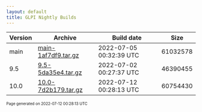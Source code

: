 ```yaml
---
layout: default
title: GLPI Nightly Builds
---
```


Version|Archive|Build date|Size
---|---|---|---
main|[main-1af7df9.tar.gz](main-1af7df9.tar.gz)|2022-07-05 00:32:39 UTC|61032578
9.5|[9.5-5da35e4.tar.gz](9.5-5da35e4.tar.gz)|2022-07-02 00:27:37 UTC|46390455
10.0|[10.0-7d2b179.tar.gz](10.0-7d2b179.tar.gz)|2022-07-12 00:28:13 UTC|60754430

<font size="1">Page generated on 2022-07-12 00:28:13 UTC</font>
